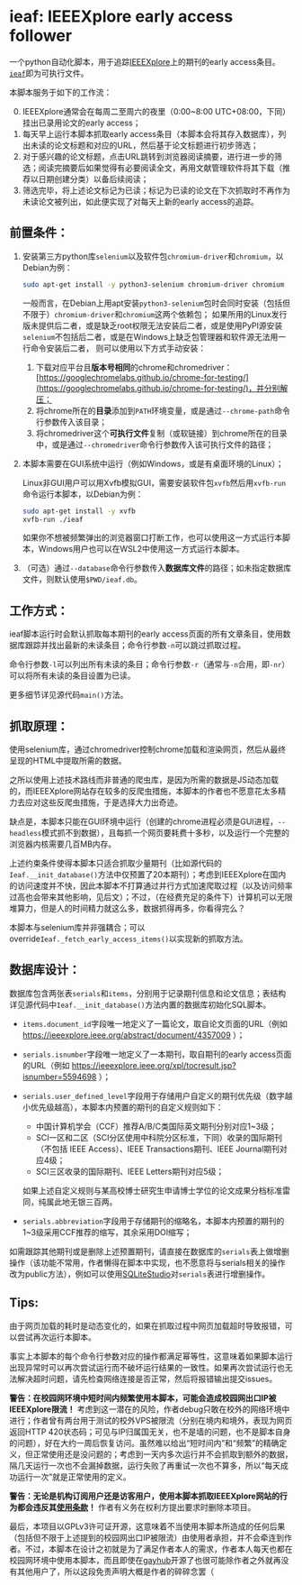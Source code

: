 # ieaf: IEEEXplore early access follower

一个python自动化脚本，用于追踪[IEEEXplore](https://ieeexplore.ieee.org)上的期刊的early access条目。[`ieaf`](https://github.com/bufbrane/ieaf/blob/main/ieaf)即为可执行文件。

本脚本服务于如下的工作流：

0. IEEEXplore通常会在每周二至周六的夜里（0:00~8:00 UTC+08:00，下同）挂出已录用论文的early access；
1. 每天早上运行本脚本抓取early access条目（本脚本会将其存入数据库），列出未读的论文标题和对应的URL，然后基于论文标题进行初步筛选；
2. 对于感兴趣的论文标题，点击URL跳转到浏览器阅读摘要，进行进一步的筛选；阅读完摘要后如果觉得有必要阅读全文，再用文献管理软件将其下载（推荐以日期创建分类）以备后续阅读；
3. 筛选完毕，将上述论文标记为已读；标记为已读的论文在下次抓取时不再作为未读论文被列出，如此便实现了对每天上新的early access的追踪。


## 前置条件：


1. 安装第三方python库`selenium`以及软件包`chromium-driver`和`chromium`，以Debian为例：
    ```bash
    sudo apt-get install -y python3-selenium chromium-driver chromium
    ```
    一般而言，在Debian上用apt安装`python3-selenium`包时会同时安装（包括但不限于）`chromium-driver`和`chromium`这两个依赖包；
    如果所用的Linux发行版未提供后二者，或是缺乏root权限无法安装后二者，或是使用PyPI源安装`selenium`不包括后二者，或是在Windows上缺乏包管理器和软件源无法用一行命令安装后二者，
    则可以使用以下方式手动安装：
    
    1. 下载对应平台且**版本号相同**的chrome和chromedriver：[https://googlechromelabs.github.io/chrome-for-testing/](https://googlechromelabs.github.io/chrome-for-testing/)，并分别解压；
    2. 将chrome所在的**目录**添加到`PATH`环境变量，或是通过`--chrome-path`命令行参数传入该目录；
    3. 将chromedriver这个**可执行文件**复制（或软链接）到chrome所在的目录中，或是通过`--chromedriver`命令行参数传入该可执行文件的路径；
2. 本脚本需要在GUI系统中运行（例如Windows，或是有桌面环境的Linux）；

    Linux非GUI用户可以用Xvfb模拟GUI，需要安装软件包`xvfb`然后用`xvfb-run`命令运行本脚本，以Debian为例：
    ```bash
    sudo apt-get install -y xvfb
    xvfb-run ./ieaf
    ```
    如果你不想被频繁弹出的浏览器窗口打断工作，也可以使用这一方式运行本脚本，Windows用户也可以在WSL2中使用这一方式运行本脚本。
3. （可选）通过`--database`命令行参数传入**数据库文件**的路径；如未指定数据库文件，则默认使用`$PWD/ieaf.db`。


## 工作方式：

ieaf脚本运行时会默认抓取每本期刊的early access页面的所有文章条目，使用数据库跟踪并找出最新的未读条目；命令行参数`-n`可以跳过抓取过程。

命令行参数`-l`可以列出所有未读的条目；命令行参数`-r`（通常与`-n`合用，即`-nr`）可以将所有未读的条目设置为已读。

更多细节详见源代码`main()`方法。


## 抓取原理：

使用selenium库，通过chromedriver控制chrome加载和渲染网页，然后从最终呈现的HTML中提取所需的数据。

之所以使用上述技术路线而非普通的爬虫库，是因为所需的数据是JS动态加载的，而IEEEXplore网站存在较多的反爬虫措施，本脚本的作者也不愿意花太多精力去应对这些反爬虫措施，于是选择大力出奇迹。

缺点是，本脚本只能在GUI环境中运行（创建的chrome进程必须是GUI进程，`--headless`模式抓不到数据），且每抓一个网页要耗费十多秒，以及运行一个完整的浏览器内核需要几百MB内存。

上述约束条件使得本脚本只适合抓取少量期刊（比如源代码的`Ieaf.__init_database()`方法中仅预置了20本期刊）；考虑到IEEEXplore在国内的访问速度并不快，因此本脚本不打算通过并行方式加速爬取过程（以及访问频率过高也会带来其他影响，见后文）；不过，（在经费充足的条件下）计算机可以无限堆算力，但是人的时间精力就这么多，数据抓得再多，你看得完么？

本脚本与selenium库并非强耦合；可以override`Ieaf._fetch_early_access_items()`以实现新的抓取方法。


## 数据库设计：

数据库包含两张表`serials`和`items`，分别用于记录期刊信息和论文信息；表结构详见源代码中`Ieaf.__init_database()`方法内置的数据库初始化SQL脚本。

- `items.document_id`字段唯一地定义了一篇论文，取自论文页面的URL（例如 https://ieeexplore.ieee.org/abstract/document/4357009 ）；
- `serials.isnumber`字段唯一地定义了一本期刊，取自期刊的early access页面的URL（例如 https://ieeexplore.ieee.org/xpl/tocresult.jsp?isnumber=5594698 ）；
- `serials.user_defined_level`字段用于存储用户自定义的期刊优先级（数字越小优先级越高），本脚本内预置的期刊的自定义规则如下：
    - 中国计算机学会（CCF）推荐A/B/C类国际英文期刊分别对应1~3级；
    - SCI一区和二区（SCI分区使用中科院分区标准，下同）收录的国际期刊（不包括 IEEE Access）、IEEE Transactions期刊、IEEE Journal期刊对应4级；
    - SCI三区收录的国际期刊、IEEE Letters期刊对应5级；
    
    如果上述自定义规则与某高校博士研究生申请博士学位的论文成果分档标准雷同，纯属此地无银三百两。
- `serials.abbreviation`字段用于存储期刊的缩略名，本脚本内预置的期刊的1~3级采用CCF推荐的缩写，其余采用DOI缩写；

如需跟踪其他期刊或是删除上述预置期刊，请直接在数据库的`serials`表上做增删操作（该功能不常用，作者懒得在脚本中实现，也不愿意将与serials相关的操作改为public方法），例如可以使用[SQLiteStudio](https://github.com/pawelsalawa/sqlitestudio)对`serials`表进行增删操作。


## Tips:

由于网页加载的耗时是动态变化的，如果在抓取过程中网页加载超时导致报错，可以尝试再次运行本脚本。

事实上本脚本的每个命令行参数对应的操作都满足幂等性，这意味着如果脚本运行出现异常时可以再次尝试运行而不破坏运行结果的一致性。如果再次尝试运行也无法解决超时问题，请先检查网络连接是否正常，然后将报错输出提交issues。

**警告：在校园网环境中短时间内频繁使用本脚本，可能会造成校园网出口IP被IEEEXplore限流！** 考虑到这一潜在的风险，作者debug只敢在校外的网络环境中进行；作者曾有两台用于测试的校外VPS被限流（分别在境内和境外，表现为网页返回HTTP 420状态码；可见与IP归属国无关，也不是墙的问题，也不是脚本自身的问题），好在大约一周后恢复访问。虽然难以给出“短时间内”和“频繁”的精确定义，但正常使用还是没问题的；考虑到一天内多次运行并不会抓取到额外的数据，隔几天运行一次也不会漏掉数据，运行失败了再重试一次也不算多，所以“每天成功运行一次”就是正常使用的定义。

**警告：无论是机构订阅用户还是访客用户，使用本脚本抓取IEEEXplore网站的行为都会违反其[使用条款](https://ieeexplore.ieee.org/Xplorehelp/overview-of-ieee-xplore/terms-of-use)！** 作者有义务在权利方提出要求时删除本项目。

最后，本项目以GPLv3许可证开源，这意味着不当使用本脚本所造成的任何后果（包括但不限于上述提到的校园网出口IP被限流）由使用者承担，并不会牵连到作者。不过，本脚本在设计之初就是为了满足作者本人的需求，作者本人每天也都在校园网环境中使用本脚本，而且即使在[gayhub](https://github.com/bufbrane/ieaf)开源了也很可能除作者之外就再没有其他用户了，所以这段免责声明大概是作者的碎碎念罢（

